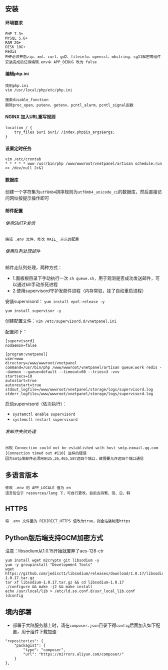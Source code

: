 ## 安装
#### 环境要求
````
PHP 7.3+
MYSQL 5.6+
RAM 2G+
DISK 10G+
Redis
PHP必须开启zip、xml、curl、gd2、fileinfo、openssl、mbstring、sg11解密等组件
安装完成后记得编辑.env中 APP_DEBUG 改为 false
````

#### 编辑php.ini
````
找到php.ini
vim /usr/local/php/etc/php.ini

搜索disable_function
删除proc_open、putenv、getenv、pcntl_alarm、pcntl_signal函数
````

#### NGINX 加入URL重写规则
````
location / {
    try_files $uri $uri/ /index.php$is_args$args;
}
````

#### 设置定时任务
````
vim /etc/crontab
* * * * * www /usr/bin/php /www/wwwroot/vnetpanel/artisan schedule:run >> /dev/null 2>&1
````

#### 数据库
创建一个字符集为`utf8mb4`排序规则为`utf8mb4_unicode_ci`的数据库，然后直接访问网址按提示操作即可

#### 邮件配置
###### 使用SMTP发信
````
编辑 .env 文件，修改 MAIL_ 开头的配置
````

###### 使用队列处理邮件
邮件走队列处理，两种方式：
- 1.面板根目录下手动执行一次 `sh queue.sh`，用于观测是否成功发送邮件，可以通过kill手动杀死进程
- 2.使用supervisord守护发邮件进程（内存常驻，挂了自动重启进程）

安装supervisord：
`yum install epel-release -y` 

`yum install supervisor -y`

创建配置文件：`vim /etc/supervisord.d/vnetpanel.ini`

配置如下：
````
[supervisord]
nodaemon=false

[program:vnetpanel]
user=www
directory=/www/wwwroot/vnetpanel
command=/usr/bin/php /www/wwwroot/vnetpanel/artisan queue:work redis --daemon --queue=default --timeout=60 --tries=3 -vvv
startsecs=10
autostart=true
autorestart=true
stdout_logfile=/www/wwwroot/vnetpanel/storage/logs/supervisord.log
stderr_logfile=/www/wwwroot/vnetpanel/storage/logs/supervisord.log
````

启动supervisord（依次执行）：
-  `systemctl enable supervisord`
- `systemctl restart supervisord`


###### 发邮件失败处理
````
出现 Connection could not be established with host smtp.exmail.qq.com [Connection timed out #110] 这样的错误
因为smtp发邮件必须用到25,26,465,587这四个端口，故需要允许这四个端口通信
````

## 多语言版本
````
修改 .env 的 APP_LOCALE 值为 en
语言包位于 resources/lang 下，可自行更改，目前支持繁、简、日、韩
````

## HTTPS
```
将 .env 文件里的 REDIRECT_HTTPS 值改为true，则全站强制走https
```


## Python版后端支持GCM加密方式
注意：libsodium从1.0.15开始就废弃了aes-128-ctr
```
yum install wget m2crypto git libsodium -y
yum -y groupinstall "Development Tools"
wget https://github.com/jedisct1/libsodium/releases/download/1.0.17/libsodium-1.0.17.tar.gz
tar xf libsodium-1.0.17.tar.gz && cd libsodium-1.0.17
./configure && make -j2 && make install
echo /usr/local/lib > /etc/ld.so.conf.d/usr_local_lib.conf
ldconfig
```

## 境内部署
- 部署于大陆服务器上时，请在`composer.json`目录下得`config`后面加入如下配置，用于组件下载加速
```
"repositories": {
    "packagist": {
        "type": "composer",
        "url": "https://mirrors.aliyun.com/composer/"
    }
},
```
